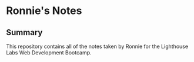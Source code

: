 # Ronnie's Notes
## Summary 
This repository contains all of the notes taken by Ronnie for the Lighthouse Labs Web Development Bootcamp.
